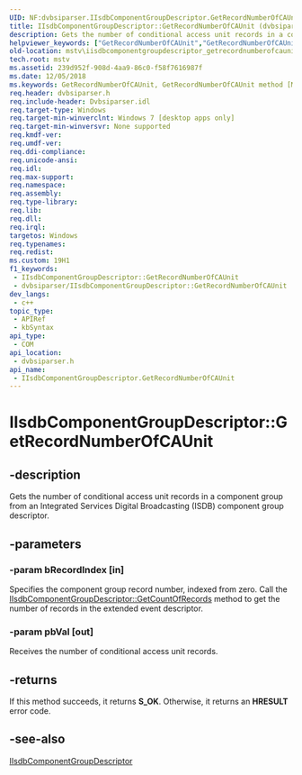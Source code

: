 ```yaml
---
UID: NF:dvbsiparser.IIsdbComponentGroupDescriptor.GetRecordNumberOfCAUnit
title: IIsdbComponentGroupDescriptor::GetRecordNumberOfCAUnit (dvbsiparser.h)
description: Gets the number of conditional access unit records in a component group from an Integrated Services Digital Broadcasting (ISDB) component group descriptor.
helpviewer_keywords: ["GetRecordNumberOfCAUnit","GetRecordNumberOfCAUnit method [Microsoft TV Technologies]","GetRecordNumberOfCAUnit method [Microsoft TV Technologies]","IIsdbComponentGroupDescriptor interface","IIsdbComponentGroupDescriptor interface [Microsoft TV Technologies]","GetRecordNumberOfCAUnit method","IIsdbComponentGroupDescriptor.GetRecordNumberOfCAUnit","IIsdbComponentGroupDescriptor::GetRecordNumberOfCAUnit","dvbsiparser/IIsdbComponentGroupDescriptor::GetRecordNumberOfCAUnit","mstv.iisdbcomponentgroupdescriptor_getrecordnumberofcaunit"]
old-location: mstv\iisdbcomponentgroupdescriptor_getrecordnumberofcaunit.htm
tech.root: mstv
ms.assetid: 239d952f-908d-4aa9-86c0-f58f7616987f
ms.date: 12/05/2018
ms.keywords: GetRecordNumberOfCAUnit, GetRecordNumberOfCAUnit method [Microsoft TV Technologies], GetRecordNumberOfCAUnit method [Microsoft TV Technologies],IIsdbComponentGroupDescriptor interface, IIsdbComponentGroupDescriptor interface [Microsoft TV Technologies],GetRecordNumberOfCAUnit method, IIsdbComponentGroupDescriptor.GetRecordNumberOfCAUnit, IIsdbComponentGroupDescriptor::GetRecordNumberOfCAUnit, dvbsiparser/IIsdbComponentGroupDescriptor::GetRecordNumberOfCAUnit, mstv.iisdbcomponentgroupdescriptor_getrecordnumberofcaunit
req.header: dvbsiparser.h
req.include-header: Dvbsiparser.idl
req.target-type: Windows
req.target-min-winverclnt: Windows 7 [desktop apps only]
req.target-min-winversvr: None supported
req.kmdf-ver: 
req.umdf-ver: 
req.ddi-compliance: 
req.unicode-ansi: 
req.idl: 
req.max-support: 
req.namespace: 
req.assembly: 
req.type-library: 
req.lib: 
req.dll: 
req.irql: 
targetos: Windows
req.typenames: 
req.redist: 
ms.custom: 19H1
f1_keywords:
 - IIsdbComponentGroupDescriptor::GetRecordNumberOfCAUnit
 - dvbsiparser/IIsdbComponentGroupDescriptor::GetRecordNumberOfCAUnit
dev_langs:
 - c++
topic_type:
 - APIRef
 - kbSyntax
api_type:
 - COM
api_location:
 - dvbsiparser.h
api_name:
 - IIsdbComponentGroupDescriptor.GetRecordNumberOfCAUnit
---
```


# IIsdbComponentGroupDescriptor::GetRecordNumberOfCAUnit


## -description

Gets the number of conditional access unit records in a component group from an Integrated Services Digital Broadcasting (ISDB) component group descriptor.

## -parameters

### -param bRecordIndex [in]

Specifies the component group record number,
  indexed from zero. Call the <a href="/previous-versions/windows/desktop/api/dvbsiparser/nf-dvbsiparser-iisdbcomponentgroupdescriptor-getcountofrecords">IIsdbComponentGroupDescriptor::GetCountOfRecords</a> method to get the number of records in the extended event descriptor.

### -param pbVal [out]

Receives the number of conditional access unit records.

## -returns

If this method succeeds, it returns <b xmlns:loc="http://microsoft.com/wdcml/l10n">S_OK</b>. Otherwise, it returns an <b xmlns:loc="http://microsoft.com/wdcml/l10n">HRESULT</b> error code.

## -see-also

<a href="/previous-versions/windows/desktop/api/dvbsiparser/nn-dvbsiparser-iisdbcomponentgroupdescriptor">IIsdbComponentGroupDescriptor</a>